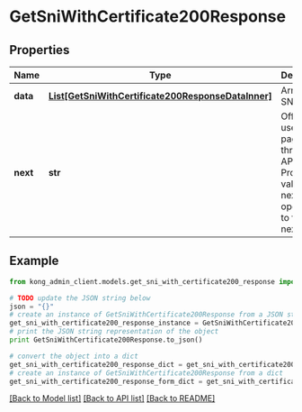 # GetSniWithCertificate200Response


## Properties

Name | Type | Description | Notes
------------ | ------------- | ------------- | -------------
**data** | [**List[GetSniWithCertificate200ResponseDataInner]**](GetSniWithCertificate200ResponseDataInner.md) | Array of SNIs | [optional] 
**next** | **str** | Offset is used to paginate through the API. Provide this value to the next list operation to fetch the next page | [optional] 

## Example

```python
from kong_admin_client.models.get_sni_with_certificate200_response import GetSniWithCertificate200Response

# TODO update the JSON string below
json = "{}"
# create an instance of GetSniWithCertificate200Response from a JSON string
get_sni_with_certificate200_response_instance = GetSniWithCertificate200Response.from_json(json)
# print the JSON string representation of the object
print GetSniWithCertificate200Response.to_json()

# convert the object into a dict
get_sni_with_certificate200_response_dict = get_sni_with_certificate200_response_instance.to_dict()
# create an instance of GetSniWithCertificate200Response from a dict
get_sni_with_certificate200_response_form_dict = get_sni_with_certificate200_response.from_dict(get_sni_with_certificate200_response_dict)
```
[[Back to Model list]](../README.md#documentation-for-models) [[Back to API list]](../README.md#documentation-for-api-endpoints) [[Back to README]](../README.md)


